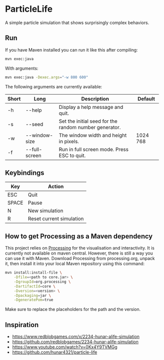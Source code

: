 # ParticleLife

A simple particle simulation that shows surprisingly complex behaviors.

## Run

If you have Maven installed you can run it like this after compiling:

```bash
mvn exec:java
```

With arguments:

```bash
mvn exec:java -Dexec.args="-w 800 600"
```

The following arguments are currently available:

| Short | Long          | Description                                           | Default  |
|-------|---------------|-------------------------------------------------------|----------|
| -h    | --help        | Display a help message and quit.                      |          |
| -s    | --seed        | Set the initial seed for the random number generator. |          |
| -w    | --window-size | The window width and height in pixels.                | 1024 768 |
| -f    | --full-screen | Run in full screen mode. Press ESC to quit.           |          |

## Keybindings

| Key   | Action                   |
|-------|--------------------------|
| ESC   | Quit                     |
| SPACE | Pause                    |
| N     | New simulation           |
| R     | Reset current simulation |

## How to get Processing as a Maven dependency

This project relies on [Processing](https://processing.org) for the visualisation and interactivity.
It is currently not available on maven central.
However, there is still a way you can use it with Maven.
Download Processing from processing.org, unpack it, then install it into your local Maven repository using this command:

```bash
mvn install:install-file \
    -Dfile=<path to core.jar> \
    -DgroupId=org.processing \
    -DartifactId=core \
    -Dversion=<version> \
    -Dpackaging=jar \
    -DgeneratePom=true
```

Make sure to replace the placeholders for the path and the version.

## Inspiration

- <https://www.redblobgames.com/x/2234-hunar-alife-simulation>
- <https://github.com/redblobgames/2234-hunar-alife-simulation>
- <https://www.youtube.com/watch?v=0Kx4Y9TVMGg>
- <https://github.com/hunar4321/particle-life>
